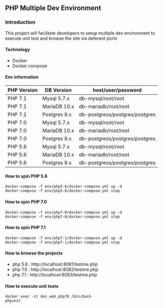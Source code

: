
## PHP Multiple Dev Environment

### Introduction
This project will facilitate developers to setup multiple dev environment to execute unit test and browse the site via deferent ports

#### Technology 
 - Docker
 - Docker compose 
 
#### Env information 

| PHP Version  | DB Version | host/user/password |
| ------------- | ------------- |------------- |
| PHP 7.1  | Mysql 5.7.x  | db-mysql/root/root  |
| PHP 7.1  | MariaDB 10.x  | db-mariadb/root/root  |
| PHP 7.1  | Postgres 9.x  | db-postgress/postgres/postgres  |
| PHP 7.0  | Mysql 5.7.x  | db-mysql/root/root  |
| PHP 7.0  | MariaDB 10.x  | db-mariadb/root/root  |
| PHP 7.0  | Postgres 9.x  | db-postgress/postgres/postgres  |
| PHP 5.6  | Mysql 5.7.x  | db-mysql/root/root  |
| PHP 5.6  | MariaDB 10.x  | db-mariadb/root/root  |
| PHP 5.6  | Postgres 9.x  | db-postgress/postgres/postgres  |


#### How to spin PHP 5.6
    docker-compose -f env/php5-6/docker-compose.yml up -d
    docker-compose -f env/php5-6/docker-compose.yml stop

#### How to spin PHP 7.0
    docker-compose -f env/php7-0/docker-compose.yml up -d
    docker-compose -f env/php7-0/docker-compose.yml stop
    
#### How to spin PHP 7.1
    docker-compose -f env/php7-1/docker-compose.yml up -d
    docker-compose -f env/php7-1/docker-compose.yml stop  

#### How to browse the projects 
 - php 5.6 : http://localhost:8081/testme.php
 - php 7.0 : http://localhost:8082/testme.php
 - php 7.1 : http://localhost:8083/testme.php
 
#### How to execute unit tests
    docker exec -it dev_web_php70 /bin/bash
    phpunit
